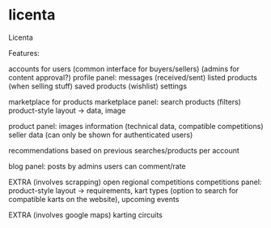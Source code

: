 # licenta
Licenta

Features:

accounts for users (common interface for buyers/sellers) (admins for content approval?)
profile panel: messages (received/sent)
		listed products (when selling stuff)
		saved products (wishlist)
		settings

marketplace for products
marketplace panel: search products (filters)
		product-style layout -> data, image

product panel: images
		information (technical data, compatible competitions)
		seller data (can only be shown for authenticated users)

recommendations based on previous searches/products per account

blog panel: posts by admins
		users can comment/rate

EXTRA (involves scrapping)
open regional competitions
competitions panel: product-style layout -> requirements, kart types (option to search for compatible karts on the website), upcoming events

EXTRA (involves google maps)
karting circuits